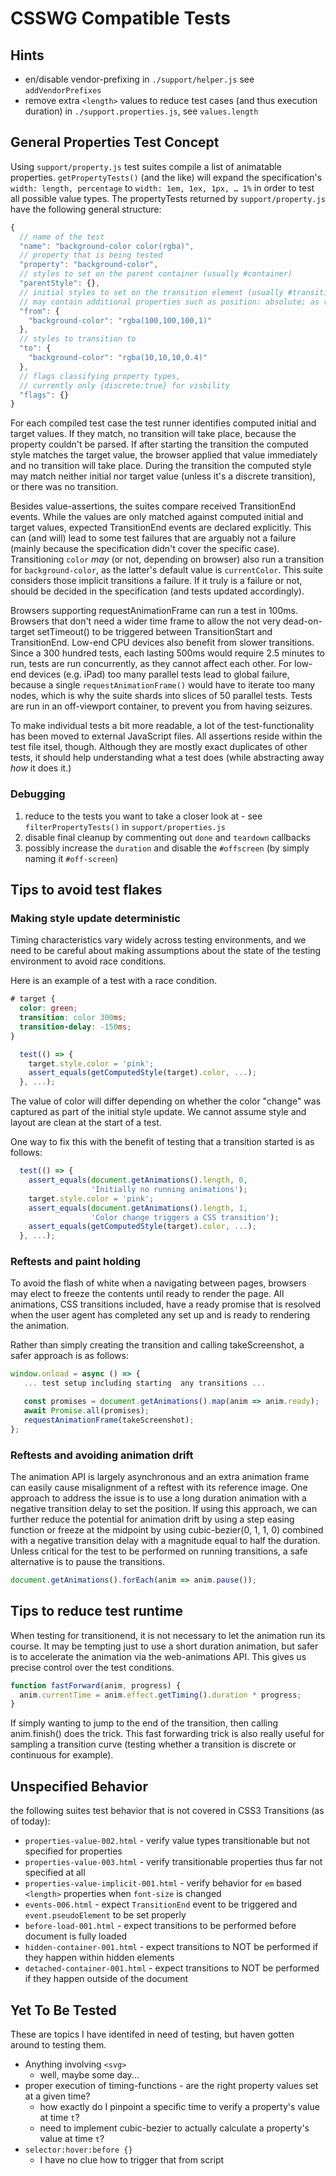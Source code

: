 # CSSWG Compatible Tests #

## Hints ##

* en/disable vendor-prefixing in `./support/helper.js` see `addVendorPrefixes`
* remove extra `<length>` values to reduce test cases (and thus execution duration) in `./support.properties.js`, see `values.length`


## General Properties Test Concept ##

Using `support/property.js` test suites compile a list of animatable properties. `getPropertyTests()` (and the like) will expand the specification's `width: length, percentage` to `width: 1em, 1ex, 1px, … 1%` in order to test all possible value types. The propertyTests returned by `support/property.js` have the following general structure:

```javascript
{
  // name of the test
  "name": "background-color color(rgba)",
  // property that is being tested
  "property": "background-color",
  // styles to set on the parent container (usually #container)
  "parentStyle": {},
  // initial styles to set on the transition element (usually #transition)
  // may contain additional properties such as position: absolute; as required
  "from": {
    "background-color": "rgba(100,100,100,1)"
  },
  // styles to transition to
  "to": {
    "background-color": "rgba(10,10,10,0.4)"
  },
  // flags classifying property types,
  // currently only {discrete:true} for visbility
  "flags": {}
}
```

For each compiled test case the test runner identifies computed initial and target values. If they match, no transition will take place, because the property couldn't be parsed. If after starting the transition the computed style matches the target value, the browser applied that value immediately and no transition will take place. During the transition the computed style may match neither initial nor target value (unless it's a discrete transition), or there was no transition.

Besides value-assertions, the suites compare received TransitionEnd events. While the values are only matched against computed initial and target values, expected TransitionEnd events are declared explicitly. This can (and will) lead to some test failures that are arguably not a failure (mainly because the specification didn't cover the specific case). Transitioning `color` *may* (or not, depending on browser) also run a transition for `background-color`, as the latter's default value is `currentColor`. This suite considers those implicit transitions a failure. If it truly is a failure or not, should be decided in the specification (and tests updated accordingly).

Browsers supporting requestAnimationFrame can run a test in 100ms. Browsers that don't need a wider time frame to allow the not very dead-on-target setTimeout() to be triggered between TransitionStart and TransitionEnd. Low-end CPU devices also benefit from slower transitions. Since a 300 hundred tests, each lasting 500ms would require 2.5 minutes to run, tests are run concurrently, as they cannot affect each other. For low-end devices (e.g. iPad) too many parallel tests lead to global failure, because a single `requestAnimationFrame()` would have to iterate too many nodes, which is why the suite shards into slices of 50 parallel tests. Tests are run in an off-viewport container, to prevent you from having seizures.

To make individual tests a bit more readable, a lot of the test-functionality has been moved to external JavaScript files. All assertions reside within the test file itsel, though. Although they are mostly exact duplicates of other tests, it should help understanding what a test does (while abstracting away *how* it does it.)

### Debugging ###

1. reduce to the tests you want to take a closer look at - see `filterPropertyTests()` in `support/properties.js`
2. disable final cleanup by commenting out `done` and `teardown` callbacks
3. possibly increase the `duration` and disable the `#offscreen` (by simply naming it `#off-screen`)

## Tips to avoid test flakes ##

### Making style update deterministic ####

Timing characteristics vary widely across testing environments, and we need to
be careful about making assumptions about the state of the testing environment
to avoid race conditions.

Here is an example of a test with a race condition.

```css
# target {
  color: green;
  transition: color 300ms;
  transition-delay: -150ms;
}
```

```javascript
  test(() => {
    target.style.color = 'pink';
    assert_equals(getComputedStyle(target).color, ...);
  }, ...);
```
The value of color will differ depending on whether the color "change" was
captured as part of the initial style update. We cannot assume style and
layout are clean at the start of a test.

One way to fix this with the benefit of testing that a transition started is
as follows:

```javascript
  test(() => {
    assert_equals(document.getAnimations().length, 0,
                  'Initially no running animations');
    target.style.color = 'pink';
    assert_equals(document.getAnimations().length, 1,
                  'Color change triggers a CSS transition');
    assert_equals(getComputedStyle(target).color, ...);
  }, ...);
````

### Reftests and paint holding ###

To avoid the flash of white when a navigating between pages, browsers may
elect to freeze the contents until ready to render the page. All animations,
CSS transitions included, have a ready promise that is resolved when the
user agent has completed any set up and is ready to rendering the animation.

Rather than simply creating the transition and calling takeScreenshot, a safer
approach is as follows:

```javascript
window.onload = async () => {
   ... test setup including starting  any transitions ...

   const promises = document.getAnimations().map(anim => anim.ready);
   await Promise.all(promises);
   requestAnimationFrame(takeScreenshot);
};
```

### Reftests and avoiding animation drift ###

The animation API is largely asynchronous and an extra animation frame can
easily cause misalignment of a reftest with its reference image. One
approach to address the issue is to use a long duration animation with a
negative transition delay to set the position. If using this approach, we can
further reduce the potential for animation drift by using a step easing function
or freeze at the midpoint by using cubic-bezier(0, 1, 1, 0) combined with a
negative transition delay with a magnitude equal to half the duration.  Unless
critical for the test to be performed on running transitions, a safe alternative
is to pause the transitions.

```javascript
document.getAnimations().forEach(anim => anim.pause());
```

## Tips to reduce test runtime ##

When testing for transitionend, it is not necessary to let the animation run its
course. It may be tempting just to use a short duration animation, but safer is
to accelerate the animation via the web-animations API. This gives us precise
control over the test conditions.

```javascript
function fastForward(anim, progress) {
  anim.currentTime = anim.effect.getTiming().duration * progress;
}
```

If simply wanting to jump to the end of the transition, then calling
anim.finish() does the trick.  This fast forwarding trick is also really
useful for sampling a transition curve (testing whether a transition is
discrete or continuous for example).


## Unspecified Behavior ##

the following suites test behavior that is not covered in CSS3 Transitions (as of today):

* `properties-value-002.html` - verify value types transitionable but not specified for properties
* `properties-value-003.html` - verify transitionable properties thus far not specified at all
* `properties-value-implicit-001.html` - verify behavior for `em` based `<length>` properties when `font-size` is changed
* `events-006.html` - expect `TransitionEnd` event to be triggered and `event.pseudoElement` to be set properly
* `before-load-001.html` - expect transitions to be performed before document is fully loaded
* `hidden-container-001.html` - expect transitions to NOT be performed if they happen within hidden elements
* `detached-container-001.html` - expect transitions to NOT be performed if they happen outside of the document


## Yet To Be Tested ##

These are topics I have identifed in need of testing, but haven gotten around to testing them.

* Anything involving `<svg>`
  * well, maybe some day...
* proper execution of timing-functions - are the right property values set at a given time?
  * how exactly do I pinpoint a specific time to verify a property's value at time `t`?
  * need to implement cubic-bezier to actually calculate a property's value at time `t`?
* `selector:hover:before {}`
  * I have no clue how to trigger that from script

